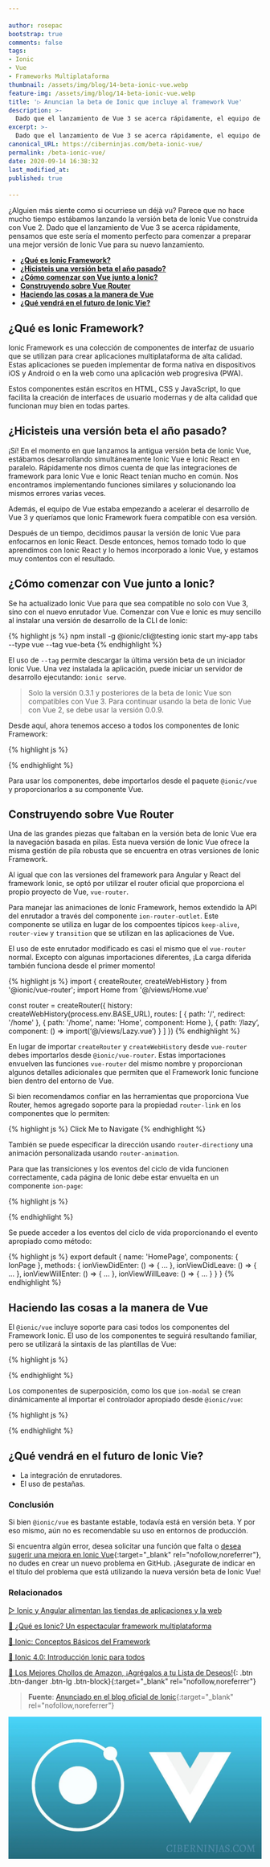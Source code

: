 ```yaml
---

author: rosepac
bootstrap: true
comments: false
tags:
- Ionic
- Vue
- Frameworks Multiplataforma
thumbnail: /assets/img/blog/14-beta-ionic-vue.webp
feature-img: /assets/img/blog/14-beta-ionic-vue.webp
title: '▷ Anuncian la beta de Ionic que incluye al framework Vue'
description: >-
  Dado que el lanzamiento de Vue 3 se acerca rápidamente, el equipo de Ionic que este sería el momento perfecto para comenzar a preparar Ionic Vue para su lanzamiento.
excerpt: >-
  Dado que el lanzamiento de Vue 3 se acerca rápidamente, el equipo de Ionic que este sería el momento perfecto para comenzar a preparar Ionic Vue para su lanzamiento.
canonical_URL: https://ciberninjas.com/beta-ionic-vue/
permalink: /beta-ionic-vue/
date: 2020-09-14 16:38:32
last_modified_at: 
published: true

---
```


¿Alguien más siente como si ocurriese un déjà vu? Parece que no hace mucho tiempo estábamos lanzando la versión beta de Ionic Vue construida con Vue 2. Dado que el lanzamiento de Vue 3 se acerca rápidamente, pensamos que este sería el momento perfecto para comenzar a preparar una mejor versión de Ionic Vue para su nuevo lanzamiento.

- [**¿Qué es Ionic Framework?**](#qué-es-ionic-framework)
- [**¿Hicisteis una versión beta el año pasado?**](#hicisteis-una-versión-beta-el-año-pasado)
- [**¿Cómo comenzar con Vue junto a Ionic?**](#cómo-comenzar-con-vue-junto-a-ionic)
- [**Construyendo sobre Vue Router**](#construyendo-sobre-vue-router)
- [**Haciendo las cosas a la manera de Vue**](#haciendo-las-cosas-a-la-manera-de-vue)
- [**¿Qué vendrá en el futuro de Ionic Vie?**](#qué-vendrá-en-el-futuro-de-ionic-vie)

## **¿Qué es Ionic Framework?**

Ionic Framework es una colección de componentes de interfaz de usuario que se utilizan para crear aplicaciones multiplataforma de alta calidad. Estas aplicaciones se pueden implementar de forma nativa en dispositivos iOS y Android o en la web como una aplicación web progresiva (PWA).

Estos componentes están escritos en HTML, CSS y JavaScript, lo que facilita la creación de interfaces de usuario modernas y de alta calidad que funcionan muy bien en todas partes.

## **¿Hicisteis una versión beta el año pasado?**

¡Sí! En el momento en que lanzamos la antigua versión beta de Ionic Vue, estábamos desarrollando simultáneamente Ionic Vue e Ionic React en paralelo. Rápidamente nos dimos cuenta de que las integraciones de framework para Ionic Vue e Ionic React tenían mucho en común. Nos encontramos implementando funciones similares y solucionando loa mismos errores varias veces.

Además, el equipo de Vue estaba empezando a acelerar el desarrollo de Vue 3 y queríamos que Ionic Framework fuera compatible con esa versión.

Después de un tiempo, decidimos pausar la versión de Ionic Vue para enfocarnos en Ionic React. Desde entonces, hemos tomado todo lo que aprendimos con Ionic React y lo hemos incorporado a Ionic Vue, y estamos muy contentos con el resultado.

## **¿Cómo comenzar con Vue junto a Ionic?**

Se ha actualizado Ionic Vue para que sea compatible no solo con Vue 3, sino con el nuevo enrutador Vue. Comenzar con Vue e Ionic es muy sencillo al instalar una versión de desarrollo de la CLI de Ionic:

{% highlight js %}
npm install -g @ionic/cli@testing
ionic start my-app tabs --type vue --tag vue-beta
{% endhighlight %}

El uso de `--tag` permite descargar la última versión beta de un iniciador Ionic Vue. Una vez instalada la aplicación, puede iniciar un servidor de desarrollo ejecutando: `ionic serve`.

> Solo la versión 0.3.1 y posteriores de la beta de Ionic Vue son compatibles con Vue 3. Para continuar usando la beta de Ionic Vue con Vue 2, se debe usar la versión 0.0.9.

Desde aquí, ahora tenemos acceso a todos los componentes de Ionic Framework:

{% highlight js %}
<template>
  <ion-page>
    <ion-header :translucent="true">
      <ion-toolbar>
        <ion-title>Hello Vue</ion-title>
      </ion-toolbar>
    </ion-header>

    <ion-content :fullscreen="true">
      <ion-header collapse="condense">
        <ion-toolbar>
          <ion-title size="large">Hello Vue</ion-title>
        </ion-toolbar>
      </ion-header>
    </ion-content>
  </ion-page>
</template>

<script>
import { IonContent, IonHeader, IonPage, IonTitle, IonToolbar, } from '@ionic/vue';
export default {
  name: 'HomePage',
  components: {
    IonContent,
    IonHeader,
    IonPage,
    IonTitle,
    IonToolbar,
  },
};
</script>
{% endhighlight %}

Para usar los componentes, debe importarlos desde el paquete `@ionic/vue` y proporcionarlos a su componente Vue.

## **Construyendo sobre Vue Router**

Una de las grandes piezas que faltaban en la versión beta de Ionic Vue era la navegación basada en pilas. Esta nueva versión de Ionic Vue ofrece la misma gestión de pila robusta que se encuentra en otras versiones de Ionic Framework.

Al igual que con las versiones del framework para Angular y React del framework Ionic, se optó por utilizar el router oficial que proporciona el propio proyecto de Vue, `vue-router`.

Para manejar las animaciones de Ionic Framework, hemos extendido la API del enrutador a través del componente `ion-router-outlet`. Este componente se utiliza en lugar de los compoentes típicos `keep-alive`, `router-view` y `transition` que se utilizan en las aplicaciones de Vue.

El uso de este enrutador modificado es casi el mismo que el `vue-router` normal. Excepto con algunas importaciones diferentes, ¡La carga diferida también funciona desde el primer momento!

{% highlight js %}
import { createRouter, createWebHistory } from '@ionic/vue-router';
import Home from '@/views/Home.vue'

const router = createRouter({
  history: createWebHistory(process.env.BASE_URL),
  routes: [
    {
      path: '/',
      redirect: '/home'
    },
    {
      path: '/home',
      name: 'Home',
      component: Home
    },
    {
      path: ‘/lazy’,
      component: () => import(‘@/views/Lazy.vue’)
    }
  ]
})
{% endhighlight %}

En lugar de importar `createRouter` y `createWebHistory` desde `vue-router` debes importarlos desde `@ionic/vue-router`. Estas importaciones envuelven las funciones `vue-router` del mismo nombre y proporcionan algunos detalles adicionales que permiten que el Framework Ionic funcione bien dentro del entorno de Vue.

Si bien recomendamos confiar en las herramientas que proporciona Vue Router, hemos agregado soporte para la propiedad `router-link` en los componentes que lo permiten:

{% highlight js %}
<ion-item router-link="/child-page">
  <ion-label>Click Me to Navigate</ion-label>
</ion-item>
{% endhighlight %}

También se puede especificar la dirección usando `router-direction`y una animación personalizada usando `router-animation`.

Para que las transiciones y los eventos del ciclo de vida funcionen correctamente, cada página de Ionic debe estar envuelta en un componente `ion-page`:

{% highlight js %}
<template>
  <ion-page> ... </ion-page>
</template>

<script>
import { IonPage } from '@ionic/vue';
export default { 
  name: 'HomePage', 
  components: { IonPage } 
};
</script>
{% endhighlight %}

Se puede acceder a los eventos del ciclo de vida proporcionando el evento apropiado como método:

{% highlight js %}
export default {
  name: 'HomePage',
  components: {
    IonPage
  },
  methods: {
    ionViewDidEnter: () => {
      ...
    },
    ionViewDidLeave: () => {
      ...
    },
    ionViewWillEnter: () => {
      ...
    },
    ionViewWillLeave: () => {
      ...
    }
  }
 }
{% endhighlight %}

## **Haciendo las cosas a la manera de Vue**

El `@ionic/vue` incluye soporte para casi todos los componentes del Framework Ionic. El uso de los componentes te seguirá resultando familiar, pero se utilizará la sintaxis de las plantillas de Vue:

{% highlight js %}
<template>
  <ion-input v-model="inputValueRef" @ionInput="onChange($event)"></ion-input>
  Value: { inputValueRef }
</template>

<script>
setup() {
  const inputValueRef = ref(‘’);
  return { inputValueRef };
}
</script>
{% endhighlight %}

Los componentes de superposición, como los que `ion-modal` se crean dinámicamente al importar el controlador apropiado desde `@ionic/vue`:

{% highlight js %}
<template>
  <ion-page>
    <ion-content>
      <ion-button @click="openModal()">Open Modal</ion-button>
    </ion-content>
  </ion-page>
</template>
<script>
import { IonButton, IonContent, IonPage, modalController } from '@ionic/vue';
import ModalExample from '@/components/Modal.vue';
export default {
  name: 'HomePage',
  components: { IonButton, IonContent, IonPage },
  setup() {
    const openModal = async () => {
      const modal = await modalController.create({
        component: ModalExample
      });
      await modal.present();
    }

    return { openModal }
  }
}
</script>
{% endhighlight %}

## **¿Qué vendrá en el futuro de Ionic Vie?**

- La integración de enrutadores.
- El uso de pestañas.

### **Conclusión** <!-- omit in toc -->

Si bien `@ionic/vue` es bastante estable, todavía está en versión beta. Y por eso mismo, aún no es recomendable su uso en entornos de producción.

Si encuentra algún error, desea solicitar una función que falta o [desea sugerir una mejora en Ionic Vue](https://github.com/ionic-team/ionic-framework/issues/new/choose){:target="_blank" rel="nofollow,noreferrer"}, no dudes en crear un nuevo problema en GitHub. ¡Asegurate de indicar en el título del problema que está utilizando la nueva versión beta de Ionic Vue!

### **Relacionados** <!-- omit in toc -->

[▷ Ionic y Angular alimentan las tiendas de aplicaciones y la web](https://ciberninjas.com/ionic-angular-alta-implementacion/)

[🚀 ¿Qué es Ionic? Un espectacular framework multiplataforma](https://ciberninjas.com/ionic-framework/)

[🚀 Ionic: Conceptos Básicos del Framework](https://ciberninjas.com/ionic-framework-concepto/)

[📰 Ionic 4.0: Introducción Ionic para todos](https://ciberninjas.com/ionic-4-0-introduccion-ionic-para-todos/)

[🛒 Los Mejores Chollos de Amazon, ¡Agrégalos a tu Lista de Deseos!](https://www.amazon.es/shop/cibercursos "Los Mejores Chollos de Amazon, Ofertas Flash, Black Monday y Amazon Prime Day"){: .btn .btn-danger .btn-lg .btn-block}{:target="_blank" rel="nofollow,noreferrer"}

> **Fuente**: [Anunciado en el blog oficial de Ionic](https://ionicframework.com/blog/announcing-the-new-ionic-vue-beta/ "Anunciado en el blog oficial de Ionic"){:target="_blank" rel="nofollow,noreferrer"}

![Anuncian la beta de Ionic que incluye el framework Vue](/assets/img/blog/14-beta-ionic-vue.webp "Anuncian la beta de Ionic que incluye el framework Vue")